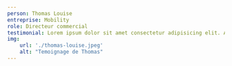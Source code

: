 ```yaml
---
person: Thomas Louise
entreprise: Mobility
role: Directeur commercial
testimonial: Lorem ipsum dolor sit amet consectetur adipisicing elit. Assumenda quam nesciunt recusandae, aut distinctio, architecto sapiente odit perspiciatis ratione rerum eaque suscipit. Facere repudiandae illum maxime dolores aperiam nostrum placeat.
img:
    url: './thomas-louise.jpeg'
    alt: "Temoignage de Thomas"
---
```

